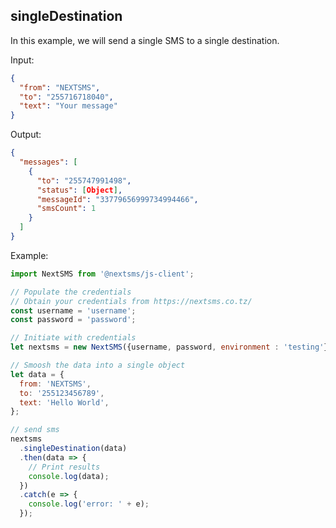 ## singleDestination

<!-- []: # Path: docs/apis/00_singleDestination.md -->

In this example, we will send a single SMS to a single destination.

Input:

```json
{
  "from": "NEXTSMS",
  "to": "255716718040",
  "text": "Your message"
}
```

Output:

```json
{
  "messages": [
    {
      "to": "255747991498",
      "status": [Object],
      "messageId": "33779656999734994466",
      "smsCount": 1
    }
  ]
}
```


Example:

```js
import NextSMS from '@nextsms/js-client';

// Populate the credentials
// Obtain your credentials from https://nextsms.co.tz/
const username = 'username';
const password = 'password';

// Initiate with credentials
let nextsms = new NextSMS({username, password, environment : 'testing'}); 

// Smoosh the data into a single object
let data = {
  from: 'NEXTSMS',
  to: '255123456789',
  text: 'Hello World',
};

// send sms
nextsms
  .singleDestination(data)
  .then(data => {
    // Print results
    console.log(data);
  })
  .catch(e => {
    console.log('error: ' + e);
  });
```